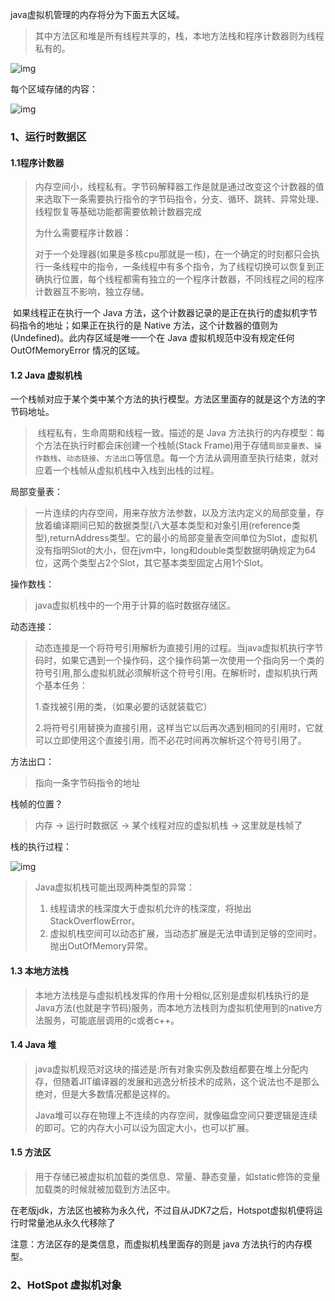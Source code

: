 

java虚拟机管理的内存将分为下面五大区域。

> 其中方法区和堆是所有线程共享的，栈，本地方法栈和程序计数器则为线程私有的。

![img](https://upload-images.jianshu.io/upload_images/10006199-a4108d8fb7810a71.jpeg?imageMogr2/auto-orient/strip%7CimageView2/2/w/1000)



每个区域存储的内容：

![img](https://user-gold-cdn.xitu.io/2017/9/4/da77d90146786c0cb3e170b9c9376ae4?imageView2/0/w/1280/h/960/format/webp/ignore-error/1)



### 1、运行时数据区



#### 1.1程序计数器

> 内存空间小，线程私有。字节码解释器工作是就是通过改变这个计数器的值来选取下一条需要执行指令的字节码指令，分支、循环、跳转、异常处理、线程恢复等基础功能都需要依赖计数器完成
>
> 为什么需要程序计数器：
>
> ​		对于一个处理器(如果是多核cpu那就是一核)，在一个确定的时刻都只会执行一条线程中的指令，一条线程中有多个指令，为了线程切换可以恢复到正确执行位置，每个线程都需有独立的一个程序计数器，不同线程之间的程序计数器互不影响，独立存储。

​		如果线程正在执行一个 Java 方法，这个计数器记录的是正在执行的虚拟机字节码指令的地址；如果正在执行的是 Native 方法，这个计数器的值则为 (Undefined)。此内存区域是唯一一个在 Java 虚拟机规范中没有规定任何 OutOfMemoryError 情况的区域。



#### 1.2  Java 虚拟机栈

一个栈帧对应于某个类中某个方法的执行模型。方法区里面存的就是这个方法的字节码地址。

> ​		线程私有，生命周期和线程一致。描述的是 Java 方法执行的内存模型：每个方法在执行时都会床创建一个栈帧(Stack Frame)用于存储`局部变量表`、`操作数栈`、`动态链接`、`方法出口`等信息。每一个方法从调用直至执行结束，就对应着一个栈帧从虚拟机栈中入栈到出栈的过程。

局部变量表：

> ​		一片连续的内存空间，用来存放方法参数，以及方法内定义的局部变量，存放着编译期间已知的数据类型(八大基本类型和对象引用(reference类型),returnAddress类型。它的最小的局部变量表空间单位为Slot，虚拟机没有指明Slot的大小，但在jvm中，long和double类型数据明确规定为64位，这两个类型占2个Slot，其它基本类型固定占用1个Slot。

操作数栈：

> java虚拟机栈中的一个用于计算的临时数据存储区。

动态连接：

> ​		动态连接是一个将符号引用解析为直接引用的过程。当java虚拟机执行字节码时，如果它遇到一个操作码，这个操作码第一次使用一个指向另一个类的符号引用,那么虚拟机就必须解析这个符号引用。在解析时，虚拟机执行两个基本任务：
>
> 1.查找被引用的类，（如果必要的话就装载它）
>
> 2.将符号引用替换为直接引用，这样当它以后再次遇到相同的引用时，它就可以立即使用这个直接引用，而不必花时间再次解析这个符号引用了。

方法出口：

> 指向一条字节码指令的地址



栈帧的位置？

> 内存 -> 运行时数据区 -> 某个线程对应的虚拟机栈 -> 这里就是栈帧了



栈的执行过程：

![img](https://upload-images.jianshu.io/upload_images/10006199-728567b81e7abff5.png?imageMogr2/auto-orient/strip%7CimageView2/2/w/1000)



> Java虚拟机栈可能出现两种类型的异常：
>
> 1. 线程请求的栈深度大于虚拟机允许的栈深度，将抛出StackOverflowError。
> 2. 虚拟机栈空间可以动态扩展，当动态扩展是无法申请到足够的空间时，抛出OutOfMemory异常。



#### 1.3 本地方法栈

> ​		本地方法栈是与虚拟机栈发挥的作用十分相似,区别是虚拟机栈执行的是Java方法(也就是字节码)服务，而本地方法栈则为虚拟机使用到的native方法服务，可能底层调用的c或者c++。



#### 1.4 Java 堆

> ​		java虚拟机规范对这块的描述是:所有对象实例及数组都要在堆上分配内存，但随着JIT编译器的发展和逃逸分析技术的成熟，这个说法也不是那么绝对，但是大多数情况都是这样的。
>
> ​		Java堆可以存在物理上不连续的内存空间，就像磁盘空间只要逻辑是连续的即可。它的内存大小可以设为固定大小，也可以扩展。



#### 1.5 方法区

> ​		用于存储已被虚拟机加载的类信息、常量、静态变量，如static修饰的变量加载类的时候就被加载到方法区中。

在老版jdk，方法区也被称为永久代，不过自从JDK7之后，Hotspot虚拟机便将运行时常量池从永久代移除了

注意：方法区存的是类信息，而虚拟机栈里面存的则是 java 方法执行的内存模型。



### 2、HotSpot 虚拟机对象

